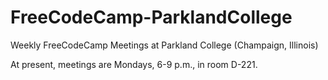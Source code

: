 # FreeCodeCamp-ParklandCollege
Weekly FreeCodeCamp Meetings at Parkland College (Champaign, Illinois)

At present, meetings are Mondays, 6-9 p.m., in room D-221.
